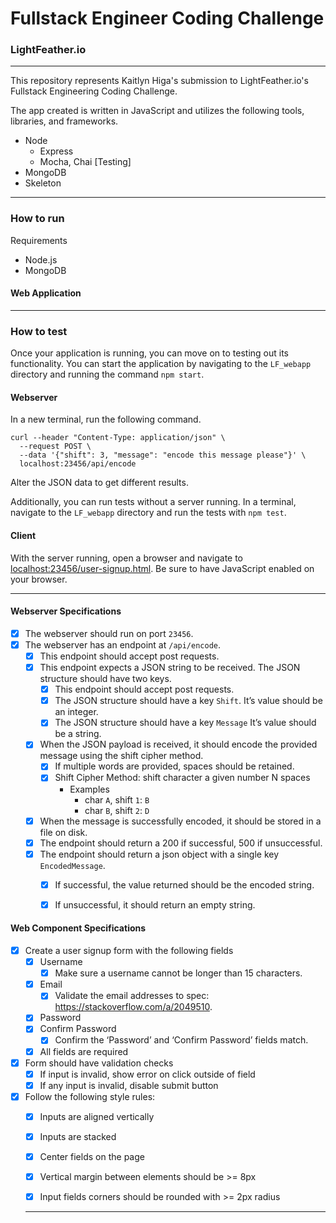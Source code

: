 # Fullstack Engineer Coding Challenge
### LightFeather.io
-----

This repository represents Kaitlyn Higa's submission to LightFeather.io's Fullstack Engineering Coding Challenge.

The app created is written in JavaScript and utilizes the following tools, libraries, and frameworks.

- Node
  - Express
  - Mocha, Chai [Testing]
- MongoDB
- Skeleton

-----

### How to run
Requirements
- Node.js
- MongoDB


#### Web Application


-----
### How to test

Once your application is running, you can move on to testing out its functionality. You can start the application by navigating to the `LF_webapp` directory and running the command `npm start`.

#### Webserver
In a new terminal, run the following command.

```
curl --header "Content-Type: application/json" \
  --request POST \
  --data '{"shift": 3, "message": "encode this message please"}' \
  localhost:23456/api/encode
```

Alter the JSON data to get different results.

Additionally, you can run tests without a server running.  In a terminal, navigate to the `LF_webapp` directory and run the tests with `npm test`.

#### Client
With the server running, open a browser and navigate to [localhost:23456/user-signup.html](http://localhost:23456/user-signup.html).  Be sure to have JavaScript enabled on your browser.


-----
#### Webserver Specifications

- [x] The webserver should run on port `23456`.
- [x] The webserver has an endpoint at `/api/encode`.
  - [x] This endpoint should accept post requests.
  - [x] This endpoint expects a JSON string to be received. The JSON structure should have two keys.
    - [x] This endpoint should accept post requests.
    - [x] The JSON structure should have a key `Shift`. It’s value should be an
    integer.
    - [x] The JSON structure should have a key `Message` It’s value should be a
    string.
  - [x] When the JSON payload is received, it should encode the provided message
  using the shift cipher method.
    - [x] If multiple words are provided, spaces should be retained.
    - [x] Shift Cipher Method: shift character a given number N spaces
      - Examples
        - char `A`, shift `1`: `B`  
        - char `B`, shift `2`: `D`
  - [x] When the message is successfully encoded, it should be stored in a file on disk.
  - [x] The endpoint should return a 200 if successful, 500 if unsuccessful.
  - [x] The endpoint should return a json object with a single key `EncodedMessage`.
    - [x] If successful, the value returned should be the encoded string.
    - [x] If unsuccessful, it should return an empty string.


#### Web Component Specifications
- [x] Create a user signup form with the following fields
  - [x] Username
    - [x] Make sure a username cannot be longer than 15 characters.
  - [x] Email
    - [x] Validate the email addresses to spec: https://stackoverflow.com/a/2049510.
  - [x] Password
  - [x] Confirm Password
    - [x] Confirm the ‘Password’ and ‘Confirm Password’ fields match.
  - [x] All fields are required
- [x] Form should have validation checks
  - [x] If input is invalid, show error on click outside of field
  - [x] If any input is invalid, disable submit button
- [x] Follow the following style rules:
  - [x] Inputs are aligned vertically
  - [x] Inputs are stacked
  - [x] Center fields on the page
  - [x] Vertical margin between elements should be >= 8px
  - [x] Input fields corners should be rounded with >= 2px radius


  -------
